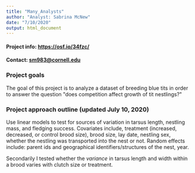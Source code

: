 ```yaml
---
title: "Many_Analysts"
author: "Analyst: Sabrina McNew"
date: "7/10/2020"
output: html_document
---
```



#### Project info: https://osf.io/34fzc/
#### Contact: sm983@cornell.edu
  
### Project goals
The goal of this project is to analyze a dataset of breeding blue tits 
in order to answer the question "does competition affect growth of tit nestlings?"

### Project approach outline (updated July 10, 2020)
Use linear models to test for sources of variation in tarsus length, nestling 
mass, and fledging success. Covariates include, treatment (increased, decreased,
or control brood size), brood size, lay date, nestling sex, whether the nestling 
was transported into the nest or not. Random effects include: parent ids and geographical
identifiers/structures of the nest, year. 

Secondarily I tested whether the *variance* in tarsus length and width within 
a brood varies with clutch size or treatment. 
